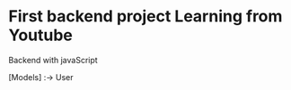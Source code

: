 # First backend project Learning from Youtube

Backend with javaScript

[Models] 
    :-> User
        